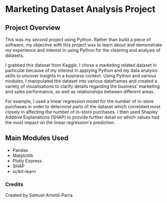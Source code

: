 # Marketing Dataset Analysis Project

## Project Overview
This was my second project using Python. Rather than build a piece of software, my objective with this project was to
learn about and demonstrate my experience and interest in using Python for the cleaning and analysis of datasets.

I grabbed this dataset from Kaggle. I chose a marketing related dataset in particular because of my interest in 
applying Python and my data analysis skills to uncover insights in a business context. Using Python and various modules,
 I manipulated the dataset into various dataframes and created a variety of visualisations to clarify details regarding 
the business' marketing and sales performance, as well as relationships between different areas.

For example, I used a linear regression model for the number of in-store purchases in order to determine parts of the 
dataset which correlated most closely in affecting the number of in-store purchases. I then used Shapley Additive 
Explanations (SHAP) to provide further detail on which values had the most impact on the linear regression's prediction.

## Main Modules Used
* Pandas
* Matplotlib
* Plotly Express
* SHAP
* scikit-learn

### Credits
Created by Samuel Arnold-Parra